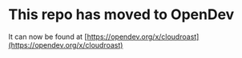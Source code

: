 # This repo has moved to OpenDev

It can now be found at [https://opendev.org/x/cloudroast](https://opendev.org/x/cloudroast)

